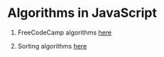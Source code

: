 # Algorithms in JavaScript

1. FreeCodeCamp algorithms
[here](https://github.com/Nerwin/algorithms/blob/master/fcc-algorithms.md)

2. Sorting algorithms
[here](https://github.com/Nerwin/algorithms/blob/master/sorting-algorithms.md)